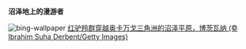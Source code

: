 
**沼泽地上的漫游者**

![bing-wallpaper](https://www.bing.com/th?id=OHR.AntelopeBotswana_ZH-CN8253323519_1920x1080.jpg)
[红驴羚群穿越奥卡万戈三角洲的沼泽平原，博茨瓦纳 (© Ibrahim Suha Derbent/Getty Images)](https://www.bing.com/search?q=%E9%A9%B4%E7%BE%9A&amp;form=hpcapt&amp;mkt=zh-cn)
  
